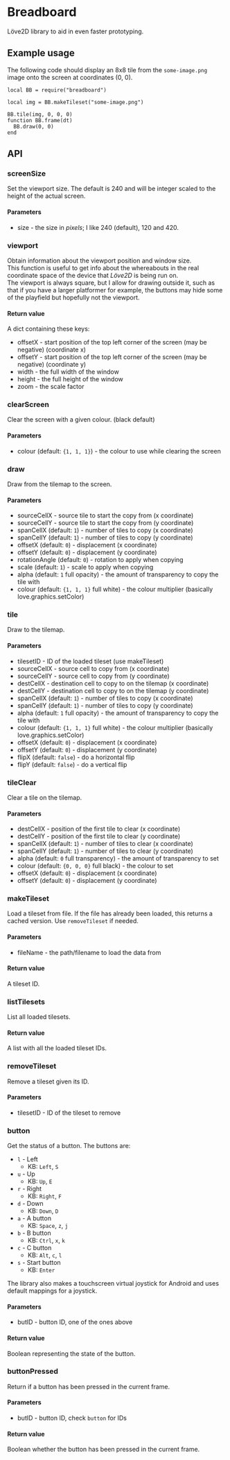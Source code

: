Breadboard
==========

Löve2D library to aid in even faster prototyping.

Example usage
-------------

The following code should display an 8x8 tile from the `some-image.png` image onto the screen at coordinates (0, 0).

    local BB = require("breadboard")

    local img = BB.makeTileset("some-image.png")

    BB.tile(img, 0, 0, 0)
    function BB.frame(dt)
      BB.draw(0, 0)
    end

API
---

### screenSize

Set the viewport size. The default is 240 and will be integer scaled to the height of the actual screen.

#### Parameters

* size - the size in _pixels_; I like 240 (default), 120 and 420.

### viewport

Obtain information about the viewport position and window size.  
This function is useful to get info about the whereabouts in the real coordinate space of the device that *Löve2D* is being run on.  
The viewport is always square, but I allow for drawing outside it, such as that if you have a larger platformer for example, the buttons may hide some of the playfield but hopefully not the viewport.

#### Return value

A dict containing these keys:

* offsetX - start position of the top left corner of the screen (may be negative) (coordinate x)
* offsetY - start position of the top left corner of the screen (may be negative) (coordinate y)
* width - the full width of the window
* height - the full height of the window
* zoom - the scale factor

### clearScreen

Clear the screen with a given colour. (black default)

#### Parameters

* colour (default: `{1, 1, 1}`) - the colour to use while clearing the screen

### draw

Draw from the tilemap to the screen.

#### Parameters

* sourceCellX - source tile to start the copy from (x coordinate)
* sourceCellY - source tile to start the copy from (y coordinate)
* spanCellX (default: `1`) - number of tiles to copy (x coordinate)
* spanCellY (default: `1`) - number of tiles to copy (y coordinate)
* offsetX (default: `0`) - displacement (x coordinate)
* offsetY (default: `0`) - displacement (y coordinate)
* rotationAngle (default: `0`) - rotation to apply when copying
* scale (default: `1`) - scale to apply when copying
* alpha (default: `1` full opacity) - the amount of transparency to copy the tile with
* colour (default: `{1, 1, 1}` full white) - the colour multiplier (basically love.graphics.setColor)

### tile

Draw to the tilemap.

#### Parameters

* tilesetID - ID of the loaded tileset (use makeTileset)
* sourceCellX - source cell to copy from (x coordinate)
* sourceCellY - source cell to copy from (y coordinate)
* destCellX - destination cell to copy to on the tilemap (x coordinate)
* destCellY - destination cell to copy to on the tilemap (y coordinate)
* spanCellX (default: `1`) - number of tiles to copy (x coordinate)
* spanCellY (default: `1`) - number of tiles to copy (y coordinate)
* alpha (default: `1` full opacity) - the amount of transparency to copy the tile with
* colour (default: `{1, 1, 1}` full white) - the colour multiplier (basically love.graphics.setColor)
* offsetX (default: `0`) - displacement (x coordinate)
* offsetY (default: `0`) - displacement (y coordinate)
* flipX (default: `false`) - do a horizontal flip
* flipY (default: `false`) - do a vertical flip

### tileClear

Clear a tile on the tilemap.

#### Parameters

* destCellX - position of the first tile to clear (x coordinate)
* destCellY - position of the first tile to clear (y coordinate)
* spanCellX (default: `1`) - number of tiles to clear (x coordinate)
* spanCellY (default: `1`) - number of tiles to clear (y coordinate)
* alpha (default: `0` full transparency) - the amount of transparency to set
* colour (default: `{0, 0, 0}` full black) - the colour to set
* offsetX (default: `0`) - displacement (x coordinate)
* offsetY (default: `0`) - displacement (y coordinate)

### makeTileset

Load a tileset from file. If the file has already been loaded, this returns a cached version.
Use `removeTileset` if needed.

#### Parameters

* fileName - the path/filename to load the data from

#### Return value

A tileset ID.

### listTilesets 
List all loaded tilesets.

#### Return value

A list with all the loaded tileset IDs.

### removeTileset

Remove a tileset given its ID.

#### Parameters

* tilesetID - ID of the tileset to remove

### button

Get the status of a button. The buttons are:

* `l` - Left
  * KB: `Left`, `S`
* `u` - Up
  * KB: `Up`, `E`
* `r` - Right
  * KB: `Right`, `F`
* `d` - Down
  * KB: `Down`, `D`
* `a` - A button
  * KB: `Space`, `z`, `j`
* `b` - B button
  * KB: `Ctrl`, `x`, `k`
* `c` - C button
  * KB: `Alt`, `c`, `l`
* `s` - Start button
  * KB: `Enter`

The library also makes a touchscreen virtual joystick for Android and uses default mappings for a joystick.

#### Parameters

* butID - button ID, one of the ones above

#### Return value

Boolean representing the state of the button.

### buttonPressed

Return if a button has been pressed in the current frame.

#### Parameters

* butID - button ID, check `button` for IDs

#### Return value

Boolean whether the button has been pressed in the current frame.

